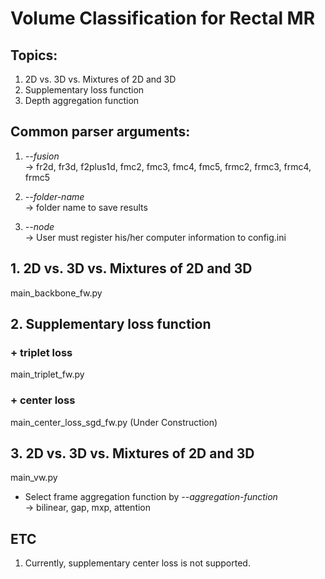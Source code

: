 # Volume Classification for Rectal MR

## Topics:
1. 2D vs. 3D vs. Mixtures of 2D and 3D
2. Supplementary loss function
3. Depth aggregation function

## Common parser arguments:
1. *--fusion*\
&rarr; fr2d, fr3d, f2plus1d, fmc2, fmc3, fmc4, fmc5, frmc2, frmc3, frmc4, frmc5 

2. *--folder-name*\
&rarr; folder name to save results

3. *--node*\
&rarr; User must register his/her computer information to config.ini

## 1. 2D vs. 3D vs. Mixtures of 2D and 3D

main_backbone_fw.py

## 2. Supplementary loss function

### + triplet loss
main_triplet_fw.py
### + center loss
main_center_loss_sgd_fw.py (Under Construction)

## 3. 2D vs. 3D vs. Mixtures of 2D and 3D

main_vw.py

* Select frame aggregation function by *--aggregation-function*\
&rarr; bilinear, gap, mxp, attention

## ETC
1. Currently, supplementary center loss is not supported.